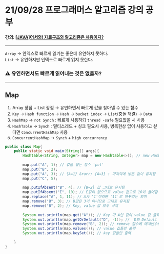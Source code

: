 # 21/09/28 프로그래머스 알고리즘 강의 공부
#### 강의: [[JAVA]어서와! 자료구조와 알고리즘은 처음이지?](https://school.programmers.co.kr/learn/courses/13577)
***

`Array` &rarr; 인덱스로 빠르게 읽기는 좋은데 유연하지 못하다. <br>
`List`  &rarr; 유연하지만 인덱스로 빠르게 읽지 못한다.

### ⚠ 유연하면서도 빠르게 읽어내는 것은 없을까?
***
## Map 

1. Array 장점 + List 장점 &rarr; 유연하면서 빠르게 값을 찾아낼 수 있는 함수
2. `Key` &rarr; `Hash function` &rarr; `Hash` &rarr; `bucket index` &rarr; `List`(충돌 해결) &rarr; `Data`
3. `HashMap` &rarr; `not Synch` : 빠르게 사용하되 `thread -safe` 필요없을 시 사용
4. `HashTable` &rarr; `Synch` : 멀티스레드 + 싱크 필요시 사용, 병목현상 없이 사용하고 싶다면 `ConcurrentHashMap` 사용
5. `ConcurrentHashMap` &rarr; `Synch` + `high concurrency`

```java
public class Map{
    public static void main(String[] args){
        Hashtable<String, Integer> map = new Hashtable<>(); // new HashMap<>() 도 같은 값이 나옴
        
        map.put("A", 1); // 값을 넣는 함수 'put'
        map.put("B", 2);
        map.put("A", 3); // {A=1} &rarr; {A=3} : 마지막에 넣은 값이 유지됨
        map.put("C", 5);
        
        map.putIfAbsent("B", 4); // {B=2} 값 그대로 유지됨 
        map.putIfAbsent("E", 10); // E값이 없으므로 value 값으로 10이 들어감
        map.replace("A", 1, 11); // A가 '1'이라면 '11'로 바꾸라는 의미
        map.remove("B", 3); // B값은 3이 아니므로 그대로 유지됨
        map.remove("B", 2); // Key, value 값 모두 삭제
        
        System.out.println(map.get("A")); // Key 가 A인 값의 value 값 출력
        System.out.println(map.getOrDefault("D", -1)); //  D의 Default value 값을 -1로 설정
        System.out.println(map.remove("B", 2)); // remove 함수에 매개변수로 value 값까지 넣게되면 Boolean 값으로 true 값 출력
        System.out.println(map.values()); // value 값들만 출력
        System.out.println(map.keySet()); // key 값들만 출력
        
    }
}
```



